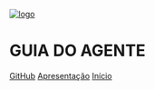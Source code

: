 [![logo](../_media/superpython_jogos.svg)](http://superpython_jogos.activufrj.nce.ufrj.br/)

# GUIA DO AGENTE <small><span class="curversion"></span></small>

[GitHub](https://github.com/SuPyPerson/SuPyPerson.github.io)
[Apresentação](../README)
[Início](agente.md)



